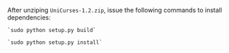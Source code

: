 After unziping `UniCurses-1.2.zip`, issue the following commands to install dependencies:

	`sudo python setup.py build`

	`sudo python setup.py install`

